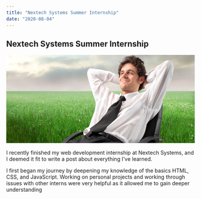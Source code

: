 ```yaml
---
title: "Nextech Systems Summer Internship"
date: "2020-08-04"
---
```


## Nextech Systems Summer Internship

![guy sitting](./nextech.jpg)

I recently finished my web development internship at Nextech Systems, and I deemed it fit to write a post about everything I've learned.

I first began my journey by deepening my knowledge of the basics HTML, CSS, and JavaScript. Working on personal projects and working through issues with other interns were very helpful as it allowed me to gain deeper understanding 